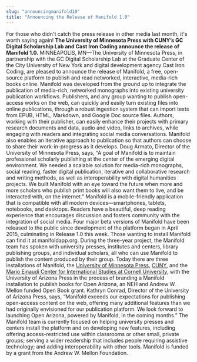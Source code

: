 ```yaml
---
slug: "announcingmanifold10"
title: "Announcing the Release of Manifold 1.0"
---
```




<!--truncate-->

For those who didn't catch the press release in other media last month, it's worth saying again! **The University of Minnesota Press with CUNY’s GC Digital Scholarship Lab and Cast Iron Coding announce the release of Manifold 1.0.** MINNEAPOLIS, MN—The University of Minnesota Press, in partnership with the GC Digital Scholarship Lab at the Graduate Center of the City University of New York and digital development agency Cast Iron Coding, are pleased to announce the release of Manifold, a free, open-source platform to publish and read networked, interactive, media-rich books online. Manifold was developed from the ground up to integrate the publication of media-rich, networked monographs into existing university publication workflows. Publishers, and any group wanting to publish open-access works on the web, can quickly and easily turn existing files into online publications, through a robust ingestion system that can import texts from EPUB, HTML, Markdown, and Google Doc source files. Authors, working with their publisher, can easily enhance their projects with primary research documents and data, audio and video, links to archives, while engaging with readers and integrating social media conversations. Manifold also enables an iterative approach to publication so that authors can choose to share their work-in-progress as it develops. Doug Armato, Director of the University of Minnesota Press, says, “A goal of Manifold is to maintain professional scholarly publishing at the center of the emerging digital environment. We needed a scalable solution for media-rich monographs, social reading, faster digital publication, iterative and collaborative research and writing methods, as well as interoperability with digital humanities projects. We built Manifold with an eye toward the future when more and more scholars who publish print books will also want them to live, and be interacted with, on the internet.” Manifold is a mobile-friendly application that is compatible with all modern devices—smartphones, tablets, notebooks, and desktops. Readers have a beautiful, deep reading experience that encourages discussion and fosters community with the integration of social media. Four major beta versions of Manifold have been released to the public since development of the platform began in April 2015, culminating in Release 1.0 this week. Those wanting to install Manifold can find it at manifoldapp.org. During the three-year project, the Manifold team has spoken with university presses, institutes and centers, library publishing groups, and individual scholars, all who can use Manifold to publish the content produced by their group. Today there are three installations of Manifold, the [University of Minnesota Press](http://manifold.umn.edu), [CUNY](https://cuny.manifoldapp.org/), and the [Mario Einaudi Center for International Studies at Cornell University](https://cornell.manifoldapp.org/), with the University of Arizona Press in the process of branding a Manifold installation to publish books for Open Arizona, an NEH and Andrew W. Mellon funded Open Book grant. Kathryn Conrad, Director of the University of Arizona Press, says, “Manifold exceeds our expectations for publishing open-access content on the web, offering many additional features than we had originally envisioned for our publication platform. We look forward to launching Open Arizona, powered by Manifold, in the coming months.” The Manifold team is currently focused on helping university presses and centers install the platform and on developing new features, including offering access-restricted use within classrooms or other small, private groups; serving a wider readership that includes people requiring assistive technology; and adding interoperability with other tools. Manifold is funded by a grant from the Andrew W. Mellon Foundation.



